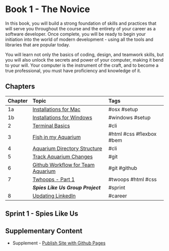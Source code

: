 # Book 1 - The Novice

In this book, you will build a strong foundation of skills and practices that will serve you throughout the course and the entirety of your career as a software developer. Once complete, you will be ready to begin your initiation into the world of modern development - using all the tools and libraries that are popular today.

You will learn not only the basics of coding, design, and teamwork skills, but you will also unlock the secrets and power of your computer, making it bend to your will. Your computer is the instrument of the craft, and to become a true professional, you must have proficiency and knowledge of it.

## Chapters

| Chapter | Topic                                                              | Tags  |
| ------- |:------------------------------------------------------------------ | :---- |
| 1a      | [Installations for Mac](./chapters/GETTING_STARTED_MAC.md)         | #osx #setup |
| 1b      | [Installations for Windows](./chapters/GETTING_STARTED_WINDOWS.md) | #windows #setup |
| 2       | [Terminal Basics](./chapters/CLI_BASICS.md)                        | #cli |
| 3       | [Fish in my Aquarium](./chapters/HTML_COMPONENTS.md)               | #html #css #flexbox #bem |
| 4       | [Aquarium Directory Structure](./chapters/AQUARIUM_DIRECTORIES.md) | #cli |
| 5       | [Track Aquarium Changes](./chapters/GIT_BASICS.md)                 | #git |
| 6       | [Github Workflow for Team Aquarium](./chapters/GIT_WORKFLOW.md)    | #git #github |
| 7       | [Twhoops - Part 1](./chapters/TWOOPS_STRUCTURE_LAYOUT.md)          | #twoops #html #css |
|         | **_Spies Like Us Group Project_**                                  | #sprint |
| 8       | [Updating LinkedIn](./chapters/LINKEDIN_CELEBRITY_TRIBUTE.md)      | #career |

## __Sprint 1__ - Spies Like Us


## Supplementary Content

* Supplement - [Publish Site with Github Pages](./chapters/GITHUB_PAGES.md)
